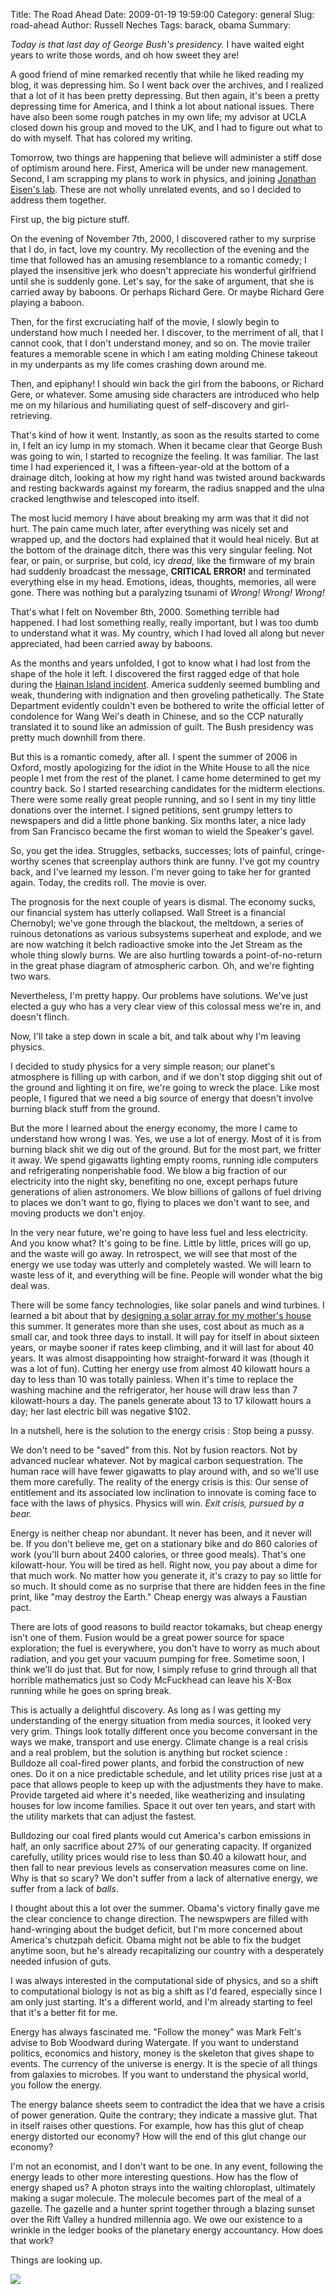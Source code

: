 Title: The Road Ahead
Date: 2009-01-19 19:59:00
Category: general
Slug: road-ahead
Author: Russell Neches
Tags: barack, obama
Summary: 


*Today is that last day of George Bush's presidency.* I have waited
eight years to write those words, and oh how sweet they are!

A good friend of mine remarked recently that while he liked reading my
blog, it was depressing him. So I went back over the archives, and I
realized that a lot of it has been pretty depressing. But then again,
it's been a pretty depressing time for America, and I think a lot about
national issues. There have also been some rough patches in my own life;
my advisor at UCLA closed down his group and moved to the UK, and I had
to figure out what to do with myself. That has colored my writing.

Tomorrow, two things are happening that believe will administer a stiff
dose of optimism around here. First, America will be under new
management. Second, I am scrapping my plans to work in physics, and
joining [Jonathan Eisen's
lab](http://bobcat.genomecenter.ucdavis.edu/mediawiki/index.php/Main_Page).
These are not wholly unrelated events, and so I decided to address them
together.

First up, the big picture stuff.

On the evening of November 7th, 2000, I discovered rather to my surprise
that I do, in fact, love my country. My recollection of the evening and
the time that followed has an amusing resemblance to a romantic comedy;
I played the insensitive jerk who doesn't appreciate his wonderful
girlfriend until she is suddenly gone. Let's say, for the sake of
argument, that she is carried away by baboons. Or perhaps Richard Gere.
Or maybe Richard Gere playing a baboon.

Then, for the first excruciating half of the movie, I slowly begin to
understand how much I needed her. I discover, to the merriment of all,
that I cannot cook, that I don't understand money, and so on. The movie
trailer features a memorable scene in which I am eating molding Chinese
takeout in my underpants as my life comes crashing down around me.

Then, and epiphany! I should win back the girl from the baboons, or
Richard Gere, or whatever. Some amusing side characters are introduced
who help me on my hilarious and humiliating quest of self-discovery and
girl-retrieving.

That's kind of how it went. Instantly, as soon as the results started to
come in, I felt an icy lump in my stomach. When it became clear that
George Bush was going to win, I started to recognize the feeling. It was
familiar. The last time I had experienced it, I was a fifteen-year-old
at the bottom of a drainage ditch, looking at how my right hand was
twisted around backwards and resting backwards against my forearm, the
radius snapped and the ulna cracked lengthwise and telescoped into
itself.

The most lucid memory I have about breaking my arm was that it did not
hurt. The pain came much later, after everything was nicely set and
wrapped up, and the doctors had explained that it would heal nicely. But
at the bottom of the drainage ditch, there was this very singular
feeling. Not fear, or pain, or surprise, but cold, icy *dread*, like the
firmware of my brain had suddenly broadcast the message, **CRITICAL
ERROR!** and terminated everything else in my head. Emotions, ideas,
thoughts, memories, all were gone. There was nothing but a paralyzing
tsunami of *Wrong! Wrong! Wrong!*

That's what I felt on November 8th, 2000. Something terrible had
happened. I had lost something really, really important, but I was too
dumb to understand what it was. My country, which I had loved all along
but never appreciated, had been carried away by baboons.

As the months and years unfolded, I got to know what I had lost from the
shape of the hole it left. I discovered the first ragged edge of that
hole during the [Hainan Island
incident](http://en.wikipedia.org/wiki/U.S.-China_Spy_Plane_Incident).
America suddenly seemed bumbling and weak, thundering with indignation
and then groveling pathetically. The State Department evidently couldn't
even be bothered to write the official letter of condolence for Wang
Wei's death in Chinese, and so the CCP naturally translated it to sound
like an admission of guilt. The Bush presidency was pretty much downhill
from there.

But this is a romantic comedy, after all. I spent the summer of 2006 in
Oxford, mostly apologizing for the idiot in the White House to all the
nice people I met from the rest of the planet. I came home determined to
get my country back. So I started researching candidates for the midterm
elections. There were some really great people running, and so I sent in
my tiny little donations over the internet. I signed petitions, sent
grumpy letters to newspapers and did a little phone banking. Six months
later, a nice lady from San Francisco became the first woman to wield
the Speaker's gavel.

So, you get the idea. Struggles, setbacks, successes; lots of painful,
cringe-worthy scenes that screenplay authors think are funny. I've got
my country back, and I've learned my lesson. I'm never going to take her
for granted again. Today, the credits roll. The movie is over.

The prognosis for the next couple of years is dismal. The economy sucks,
our financial system has utterly collapsed. Wall Street is a financial
Chernobyl; we've gone through the blackout, the meltdown, a series of
ruinous detonations as various subsystems superheat and explode, and we
are now watching it belch radioactive smoke into the Jet Stream as the
whole thing slowly burns. We are also hurtling towards a
point-of-no-return in the great phase diagram of atmospheric carbon. Oh,
and we're fighting two wars.

Nevertheless, I'm pretty happy. Our problems have solutions. We've just
elected a guy who has a very clear view of this colossal mess we're in,
and doesn't flinch.

Now, I'll take a step down in scale a bit, and talk about why I'm
leaving physics.

I decided to study physics for a very simple reason; our planet's
atmosphere is filling up with carbon, and if we don't stop digging shit
out of the ground and lighting it on fire, we're going to wreck the
place. Like most people, I figured that we need a big source of energy
that doesn't involve burning black stuff from the ground.

But the more I learned about the energy economy, the more I came to
understand how wrong I was. Yes, we use a lot of energy. Most of it is
from burning black shit we dig out of the ground. But for the most part,
we fritter it away. We spend gigawatts lighting empty rooms, running
idle computers and refrigerating nonperishable food. We blow a big
fraction of our electricity into the night sky, benefiting no one,
except perhaps future generations of alien astronomers. We blow billions
of gallons of fuel driving to places we don't want to go, flying to
places we don't want to see, and moving products we don't enjoy.

In the very near future, we're going to have less fuel and less
electricity. And you know what? It's going to be fine. Little by little,
prices will go up, and the waste will go away. In retrospect, we will
see that most of the energy we use today was utterly and completely
wasted. We will learn to waste less of it, and everything will be fine.
People will wonder what the big deal was.

There will be some fancy technologies, like solar panels and wind
turbines. I learned a bit about that by [designing a solar array for my
mother's house](http://vort.org/2008/06/) this summer. It generates more
than she uses, cost about as much as a small car, and took three days to
install. It will pay for itself in about sixteen years, or maybe sooner
if rates keep climbing, and it will last for about 40 years. It was
almost disappointing how straight-forward it was (though it was a lot of
fun). Cutting her energy use from almost 40 kilowatt hours a day to less
than 10 was totally painless. When it's time to replace the washing
machine and the refrigerator, her house will draw less than 7
kilowatt-hours a day. The panels generate about 13 to 17 kilowatt hours
a day; her last electric bill was negative \$102.

In a nutshell, here is the solution to the energy crisis : Stop being a
pussy.

We don't need to be "saved" from this. Not by fusion reactors. Not by
advanced nuclear whatever. Not by magical carbon sequestration. The
human race will have fewer gigawatts to play around with, and so we'll
use them more carefully. The reality of the energy crisis is this: Our
sense of entitlement and its associated low inclination to innovate is
coming face to face with the laws of physics. Physics will win. *Exit
crisis, pursued by a bear.*

Energy is neither cheap nor abundant. It never has been, and it never
will be. If you don't believe me, get on a stationary bike and do 860
calories of work (you'll burn about 2400 calories, or three good meals).
That's one kilowatt-hour. You will be tired as hell. Right now, you pay
about a dime for that much work. No matter how you generate it, it's
crazy to pay so little for so much. It should come as no surprise that
there are hidden fees in the fine print, like "may destroy the Earth."
Cheap energy was always a Faustian pact.

There are lots of good reasons to build reactor tokamaks, but cheap
energy isn't one of them. Fusion would be a great power source for space
exploration; the fuel is everywhere, you don't have to worry as much
about radiation, and you get your vacuum pumping for free. Sometime
soon, I think we'll do just that. But for now, I simply refuse to grind
through all that horrible mathematics just so Cody McFuckhead can leave
his X-Box running while he goes on spring break.

This is actually a delightful discovery. As long as I was getting my
understanding of the energy situation from media sources, it looked very
very grim. Things look totally different once you become conversant in
the ways we make, transport and use energy. Climate change is a real
crisis and a real problem, but the solution is anything but rocket
science : Bulldoze all coal-fired power plants, and forbid the
construction of new ones. Do it on a nice predictable schedule, and let
utility prices rise just at a pace that allows people to keep up with
the adjustments they have to make. Provide targeted aid where it's
needed, like weatherizing and insulating houses for low income families.
Space it out over ten years, and start with the utility markets that can
adjust the fastest.

Bulldozing our coal fired plants would cut America's carbon emissions in
half, an only sacrifice about 27% of our generating capacity. If
organized carefully, utility prices would rise to less than \$0.40 a
kilowatt hour, and then fall to near previous levels as conservation
measures come on line. Why is that so scary? We don't suffer from a lack
of alternative energy, we suffer from a lack of *balls*.

I thought about this a lot over the summer. Obama's victory finally gave
me the clear concience to change direction. The newspwpers are filled
with hand-wringing about the budget deficit, but I'm more concerned
about America's chutzpah deficit. Obama might not be able to fix the
budget anytime soon, but he's already recapitalizing our country with a
desperately needed infusion of guts.

I was always interested in the computational side of physics, and so a
shift to computational biology is not as big a shift as I'd feared,
especially since I am only just starting. It's a different world, and
I'm already starting to feel that it's a better fit for me.

Energy has always fascinated me. "Follow the money" was Mark Felt's
advise to Bob Woodward during Watergate. If you want to understand
politics, economics and history, money is the skeleton that gives shape
to events. The currency of the universe is energy. It is the specie of
all things from galaxies to microbes. If you want to understand the
physical world, you follow the energy.

The energy balance sheets seem to contradict the idea that we have a
crisis of power generation. Quite the contrary; they indicate a massive
glut. That in itself raises other questions. For example, how has this
glut of cheap energy distorted our economy? How will the end of this
glut change our economy?

I'm not an economist, and I don't want to be one. In any event,
following the energy leads to other more interesting questions. How has
the flow of energy shaped us? A photon strays into the waiting
chloroplast, ultimately making a sugar molecule. The molecule becomes
part of the meal of a gazelle. The gazelle and a hunter sprint together
through a blazing sunset over the Rift Valley a hundred millennia ago.
We owe our existence to a wrinkle in the ledger books of the planetary
energy accountancy. How does that work?

Things are looking up.

![](http://vort.org/media/images/guts.jpg)

